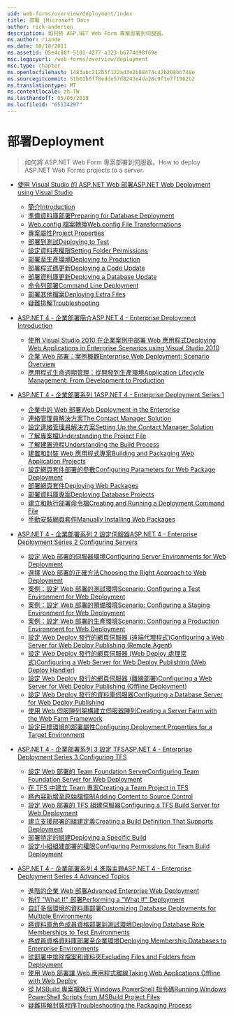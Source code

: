 ```yaml
---
uid: web-forms/overview/deployment/index
title: 部署 |Microsoft Docs
author: rick-anderson
description: 如何將 ASP.NET Web Form 專案部署到伺服器。
ms.author: riande
ms.date: 08/18/2011
ms.assetid: 05e4c88f-5101-4277-a323-b6774d98f69e
msc.legacyurl: /web-forms/overview/deployment
msc.type: chapter
ms.openlocfilehash: 1483abc212b5f122ad3e2b88474c42b208bb748e
ms.sourcegitcommit: 51b01b6ff8edde57d8243e4da28c9f1e7f1962b2
ms.translationtype: MT
ms.contentlocale: zh-TW
ms.lasthandoff: 05/06/2019
ms.locfileid: "65134297"
---
```

# <a name="deployment"></a><span data-ttu-id="e9590-103">部署</span><span class="sxs-lookup"><span data-stu-id="e9590-103">Deployment</span></span>

> <span data-ttu-id="e9590-104">如何將 ASP.NET Web Form 專案部署到伺服器。</span><span class="sxs-lookup"><span data-stu-id="e9590-104">How to deploy ASP.NET Web Forms projects to a server.</span></span>

- [<span data-ttu-id="e9590-105">使用 Visual Studio 的 ASP.NET Web 部署</span><span class="sxs-lookup"><span data-stu-id="e9590-105">ASP.NET Web Deployment using Visual Studio</span></span>](visual-studio-web-deployment/index.md)

    - [<span data-ttu-id="e9590-106">簡介</span><span class="sxs-lookup"><span data-stu-id="e9590-106">Introduction</span></span>](visual-studio-web-deployment/introduction.md)
    - [<span data-ttu-id="e9590-107">準備資料庫部署</span><span class="sxs-lookup"><span data-stu-id="e9590-107">Preparing for Database Deployment</span></span>](visual-studio-web-deployment/preparing-databases.md)
    - [<span data-ttu-id="e9590-108">Web.config 檔案轉換</span><span class="sxs-lookup"><span data-stu-id="e9590-108">Web.config File Transformations</span></span>](visual-studio-web-deployment/web-config-transformations.md)
    - [<span data-ttu-id="e9590-109">專案屬性</span><span class="sxs-lookup"><span data-stu-id="e9590-109">Project Properties</span></span>](visual-studio-web-deployment/project-properties.md)
    - [<span data-ttu-id="e9590-110">部署到測試</span><span class="sxs-lookup"><span data-stu-id="e9590-110">Deploying to Test</span></span>](visual-studio-web-deployment/deploying-to-iis.md)
    - [<span data-ttu-id="e9590-111">設定資料夾權限</span><span class="sxs-lookup"><span data-stu-id="e9590-111">Setting Folder Permissions</span></span>](visual-studio-web-deployment/setting-folder-permissions.md)
    - [<span data-ttu-id="e9590-112">部署至生產環境</span><span class="sxs-lookup"><span data-stu-id="e9590-112">Deploying to Production</span></span>](visual-studio-web-deployment/deploying-to-production.md)
    - [<span data-ttu-id="e9590-113">部署程式碼更新</span><span class="sxs-lookup"><span data-stu-id="e9590-113">Deploying a Code Update</span></span>](visual-studio-web-deployment/deploying-a-code-update.md)
    - [<span data-ttu-id="e9590-114">部署資料庫更新</span><span class="sxs-lookup"><span data-stu-id="e9590-114">Deploying a Database Update</span></span>](visual-studio-web-deployment/deploying-a-database-update.md)
    - [<span data-ttu-id="e9590-115">命令列部署</span><span class="sxs-lookup"><span data-stu-id="e9590-115">Command Line Deployment</span></span>](visual-studio-web-deployment/command-line-deployment.md)
    - [<span data-ttu-id="e9590-116">部署其他檔案</span><span class="sxs-lookup"><span data-stu-id="e9590-116">Deploying Extra Files</span></span>](visual-studio-web-deployment/deploying-extra-files.md)
    - [<span data-ttu-id="e9590-117">疑難排解</span><span class="sxs-lookup"><span data-stu-id="e9590-117">Troubleshooting</span></span>](visual-studio-web-deployment/troubleshooting.md)
- [<span data-ttu-id="e9590-118">ASP.NET 4 - 企業部署簡介</span><span class="sxs-lookup"><span data-stu-id="e9590-118">ASP.NET 4 - Enterprise Deployment Introduction</span></span>](deploying-web-applications-in-enterprise-scenarios/index.md)

    - [<span data-ttu-id="e9590-119">使用 Visual Studio 2010 在企業案例中部署 Web 應用程式</span><span class="sxs-lookup"><span data-stu-id="e9590-119">Deploying Web Applications in Enterprise Scenarios using Visual Studio 2010</span></span>](deploying-web-applications-in-enterprise-scenarios/deploying-web-applications-in-enterprise-scenarios.md)
    - [<span data-ttu-id="e9590-120">企業 Web 部署：案例概觀</span><span class="sxs-lookup"><span data-stu-id="e9590-120">Enterprise Web Deployment: Scenario Overview</span></span>](deploying-web-applications-in-enterprise-scenarios/enterprise-web-deployment-scenario-overview.md)
    - [<span data-ttu-id="e9590-121">應用程式生命週期管理：從開發到生產環境</span><span class="sxs-lookup"><span data-stu-id="e9590-121">Application Lifecycle Management: From Development to Production</span></span>](deploying-web-applications-in-enterprise-scenarios/application-lifecycle-management-from-development-to-production.md)
- [<span data-ttu-id="e9590-122">ASP.NET 4 - 企業部署系列 1</span><span class="sxs-lookup"><span data-stu-id="e9590-122">ASP.NET 4 - Enterprise Deployment Series 1</span></span>](web-deployment-in-the-enterprise/index.md)

    - [<span data-ttu-id="e9590-123">企業中的 Web 部署</span><span class="sxs-lookup"><span data-stu-id="e9590-123">Web Deployment in the Enterprise</span></span>](web-deployment-in-the-enterprise/web-deployment-in-the-enterprise.md)
    - [<span data-ttu-id="e9590-124">連絡管理員解決方案</span><span class="sxs-lookup"><span data-stu-id="e9590-124">The Contact Manager Solution</span></span>](web-deployment-in-the-enterprise/the-contact-manager-solution.md)
    - [<span data-ttu-id="e9590-125">設定連絡管理員解決方案</span><span class="sxs-lookup"><span data-stu-id="e9590-125">Setting Up the Contact Manager Solution</span></span>](web-deployment-in-the-enterprise/setting-up-the-contact-manager-solution.md)
    - [<span data-ttu-id="e9590-126">了解專案檔</span><span class="sxs-lookup"><span data-stu-id="e9590-126">Understanding the Project File</span></span>](web-deployment-in-the-enterprise/understanding-the-project-file.md)
    - [<span data-ttu-id="e9590-127">了解建置流程</span><span class="sxs-lookup"><span data-stu-id="e9590-127">Understanding the Build Process</span></span>](web-deployment-in-the-enterprise/understanding-the-build-process.md)
    - [<span data-ttu-id="e9590-128">建置和封裝 Web 應用程式專案</span><span class="sxs-lookup"><span data-stu-id="e9590-128">Building and Packaging Web Application Projects</span></span>](web-deployment-in-the-enterprise/building-and-packaging-web-application-projects.md)
    - [<span data-ttu-id="e9590-129">設定網頁套件部署的參數</span><span class="sxs-lookup"><span data-stu-id="e9590-129">Configuring Parameters for Web Package Deployment</span></span>](web-deployment-in-the-enterprise/configuring-parameters-for-web-package-deployment.md)
    - [<span data-ttu-id="e9590-130">部署網頁套件</span><span class="sxs-lookup"><span data-stu-id="e9590-130">Deploying Web Packages</span></span>](web-deployment-in-the-enterprise/deploying-web-packages.md)
    - [<span data-ttu-id="e9590-131">部署資料庫專案</span><span class="sxs-lookup"><span data-stu-id="e9590-131">Deploying Database Projects</span></span>](web-deployment-in-the-enterprise/deploying-database-projects.md)
    - [<span data-ttu-id="e9590-132">建立和執行部署命令檔</span><span class="sxs-lookup"><span data-stu-id="e9590-132">Creating and Running a Deployment Command File</span></span>](web-deployment-in-the-enterprise/creating-and-running-a-deployment-command-file.md)
    - [<span data-ttu-id="e9590-133">手動安裝網頁套件</span><span class="sxs-lookup"><span data-stu-id="e9590-133">Manually Installing Web Packages</span></span>](web-deployment-in-the-enterprise/manually-installing-web-packages.md)
- [<span data-ttu-id="e9590-134">ASP.NET 4 - 企業部署系列 2 設定伺服器</span><span class="sxs-lookup"><span data-stu-id="e9590-134">ASP.NET 4 - Enterprise Deployment Series 2 Configuring Servers</span></span>](configuring-server-environments-for-web-deployment/index.md)

    - [<span data-ttu-id="e9590-135">設定 Web 部署的伺服器環境</span><span class="sxs-lookup"><span data-stu-id="e9590-135">Configuring Server Environments for Web Deployment</span></span>](configuring-server-environments-for-web-deployment/configuring-server-environments-for-web-deployment.md)
    - [<span data-ttu-id="e9590-136">選擇 Web 部署的正確方法</span><span class="sxs-lookup"><span data-stu-id="e9590-136">Choosing the Right Approach to Web Deployment</span></span>](configuring-server-environments-for-web-deployment/choosing-the-right-approach-to-web-deployment.md)
    - [<span data-ttu-id="e9590-137">案例：設定 Web 部署的測試環境</span><span class="sxs-lookup"><span data-stu-id="e9590-137">Scenario: Configuring a Test Environment for Web Deployment</span></span>](configuring-server-environments-for-web-deployment/scenario-configuring-a-test-environment-for-web-deployment.md)
    - [<span data-ttu-id="e9590-138">案例：設定 Web 部署的預備環境</span><span class="sxs-lookup"><span data-stu-id="e9590-138">Scenario: Configuring a Staging Environment for Web Deployment</span></span>](configuring-server-environments-for-web-deployment/scenario-configuring-a-staging-environment-for-web-deployment.md)
    - [<span data-ttu-id="e9590-139">案例：設定 Web 部署的生產環境</span><span class="sxs-lookup"><span data-stu-id="e9590-139">Scenario: Configuring a Production Environment for Web Deployment</span></span>](configuring-server-environments-for-web-deployment/scenario-configuring-a-production-environment-for-web-deployment.md)
    - [<span data-ttu-id="e9590-140">設定 Web Deploy 發行的網頁伺服器 (遠端代理程式)</span><span class="sxs-lookup"><span data-stu-id="e9590-140">Configuring a Web Server for Web Deploy Publishing (Remote Agent)</span></span>](configuring-server-environments-for-web-deployment/configuring-a-web-server-for-web-deploy-publishing-remote-agent.md)
    - [<span data-ttu-id="e9590-141">設定 Web Deploy 發行的網頁伺服器 (Web Deploy 處理常式)</span><span class="sxs-lookup"><span data-stu-id="e9590-141">Configuring a Web Server for Web Deploy Publishing (Web Deploy Handler)</span></span>](configuring-server-environments-for-web-deployment/configuring-a-web-server-for-web-deploy-publishing-web-deploy-handler.md)
    - [<span data-ttu-id="e9590-142">設定 Web Deploy 發行的網頁伺服器 (離線部署)</span><span class="sxs-lookup"><span data-stu-id="e9590-142">Configuring a Web Server for Web Deploy Publishing (Offline Deployment)</span></span>](configuring-server-environments-for-web-deployment/configuring-a-web-server-for-web-deploy-publishing-offline-deployment.md)
    - [<span data-ttu-id="e9590-143">設定 Web Deploy 發行的資料庫伺服器</span><span class="sxs-lookup"><span data-stu-id="e9590-143">Configuring a Database Server for Web Deploy Publishing</span></span>](configuring-server-environments-for-web-deployment/configuring-a-database-server-for-web-deploy-publishing.md)
    - [<span data-ttu-id="e9590-144">使用 Web 伺服陣列架構建立伺服器陣列</span><span class="sxs-lookup"><span data-stu-id="e9590-144">Creating a Server Farm with the Web Farm Framework</span></span>](configuring-server-environments-for-web-deployment/creating-a-server-farm-with-the-web-farm-framework.md)
    - [<span data-ttu-id="e9590-145">設定目標環境的部署屬性</span><span class="sxs-lookup"><span data-stu-id="e9590-145">Configuring Deployment Properties for a Target Environment</span></span>](configuring-server-environments-for-web-deployment/configuring-deployment-properties-for-a-target-environment.md)
- [<span data-ttu-id="e9590-146">ASP.NET 4 - 企業部署系列 3 設定 TFS</span><span class="sxs-lookup"><span data-stu-id="e9590-146">ASP.NET 4 - Enterprise Deployment Series 3 Configuring TFS</span></span>](configuring-team-foundation-server-for-web-deployment/index.md)

    - [<span data-ttu-id="e9590-147">設定 Web 部署的 Team Foundation Server</span><span class="sxs-lookup"><span data-stu-id="e9590-147">Configuring Team Foundation Server for Web Deployment</span></span>](configuring-team-foundation-server-for-web-deployment/configuring-team-foundation-server-for-web-deployment.md)
    - [<span data-ttu-id="e9590-148">在 TFS 中建立 Team 專案</span><span class="sxs-lookup"><span data-stu-id="e9590-148">Creating a Team Project in TFS</span></span>](configuring-team-foundation-server-for-web-deployment/creating-a-team-project-in-tfs.md)
    - [<span data-ttu-id="e9590-149">將內容新增至原始檔控制</span><span class="sxs-lookup"><span data-stu-id="e9590-149">Adding Content to Source Control</span></span>](configuring-team-foundation-server-for-web-deployment/adding-content-to-source-control.md)
    - [<span data-ttu-id="e9590-150">設定 Web 部署的 TFS 組建伺服器</span><span class="sxs-lookup"><span data-stu-id="e9590-150">Configuring a TFS Build Server for Web Deployment</span></span>](configuring-team-foundation-server-for-web-deployment/configuring-a-tfs-build-server-for-web-deployment.md)
    - [<span data-ttu-id="e9590-151">建立支援部署的組建定義</span><span class="sxs-lookup"><span data-stu-id="e9590-151">Creating a Build Definition That Supports Deployment</span></span>](configuring-team-foundation-server-for-web-deployment/creating-a-build-definition-that-supports-deployment.md)
    - [<span data-ttu-id="e9590-152">部署特定的組建</span><span class="sxs-lookup"><span data-stu-id="e9590-152">Deploying a Specific Build</span></span>](configuring-team-foundation-server-for-web-deployment/deploying-a-specific-build.md)
    - [<span data-ttu-id="e9590-153">設定小組組建部署的權限</span><span class="sxs-lookup"><span data-stu-id="e9590-153">Configuring Permissions for Team Build Deployment</span></span>](configuring-team-foundation-server-for-web-deployment/configuring-permissions-for-team-build-deployment.md)
- [<span data-ttu-id="e9590-154">ASP.NET 4 - 企業部署系列 4 進階主題</span><span class="sxs-lookup"><span data-stu-id="e9590-154">ASP.NET 4 - Enterprise Deployment Series 4 Advanced Topics</span></span>](advanced-enterprise-web-deployment/index.md)

    - [<span data-ttu-id="e9590-155">進階的企業 Web 部署</span><span class="sxs-lookup"><span data-stu-id="e9590-155">Advanced Enterprise Web Deployment</span></span>](advanced-enterprise-web-deployment/advanced-enterprise-web-deployment.md)
    - [<span data-ttu-id="e9590-156">執行 "What If" 部署</span><span class="sxs-lookup"><span data-stu-id="e9590-156">Performing a "What If" Deployment</span></span>](advanced-enterprise-web-deployment/performing-a-what-if-deployment.md)
    - [<span data-ttu-id="e9590-157">自訂多個環境的資料庫部署</span><span class="sxs-lookup"><span data-stu-id="e9590-157">Customizing Database Deployments for Multiple Environments</span></span>](advanced-enterprise-web-deployment/customizing-database-deployments-for-multiple-environments.md)
    - [<span data-ttu-id="e9590-158">將資料庫角色成員資格部署到測試環境</span><span class="sxs-lookup"><span data-stu-id="e9590-158">Deploying Database Role Memberships to Test Environments</span></span>](advanced-enterprise-web-deployment/deploying-database-role-memberships-to-test-environments.md)
    - [<span data-ttu-id="e9590-159">將成員資格資料庫部署至企業環境</span><span class="sxs-lookup"><span data-stu-id="e9590-159">Deploying Membership Databases to Enterprise Environments</span></span>](advanced-enterprise-web-deployment/deploying-membership-databases-to-enterprise-environments.md)
    - [<span data-ttu-id="e9590-160">從部署中排除檔案和資料夾</span><span class="sxs-lookup"><span data-stu-id="e9590-160">Excluding Files and Folders from Deployment</span></span>](advanced-enterprise-web-deployment/excluding-files-and-folders-from-deployment.md)
    - [<span data-ttu-id="e9590-161">使用 Web 部署讓 Web 應用程式離線</span><span class="sxs-lookup"><span data-stu-id="e9590-161">Taking Web Applications Offline with Web Deploy</span></span>](advanced-enterprise-web-deployment/taking-web-applications-offline-with-web-deploy.md)
    - [<span data-ttu-id="e9590-162">從 MSBuild 專案檔執行 Windows PowerShell 指令碼</span><span class="sxs-lookup"><span data-stu-id="e9590-162">Running Windows PowerShell Scripts from MSBuild Project Files</span></span>](advanced-enterprise-web-deployment/running-windows-powershell-scripts-from-msbuild-project-files.md)
    - [<span data-ttu-id="e9590-163">疑難排解封裝程序</span><span class="sxs-lookup"><span data-stu-id="e9590-163">Troubleshooting the Packaging Process</span></span>](advanced-enterprise-web-deployment/troubleshooting-the-packaging-process.md)

